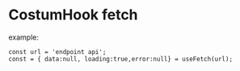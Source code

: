 # CostumHook fetch

example:
```
const url = 'endpoint api';
const = { data:null, loading:true,error:null} = useFetch(url);
```